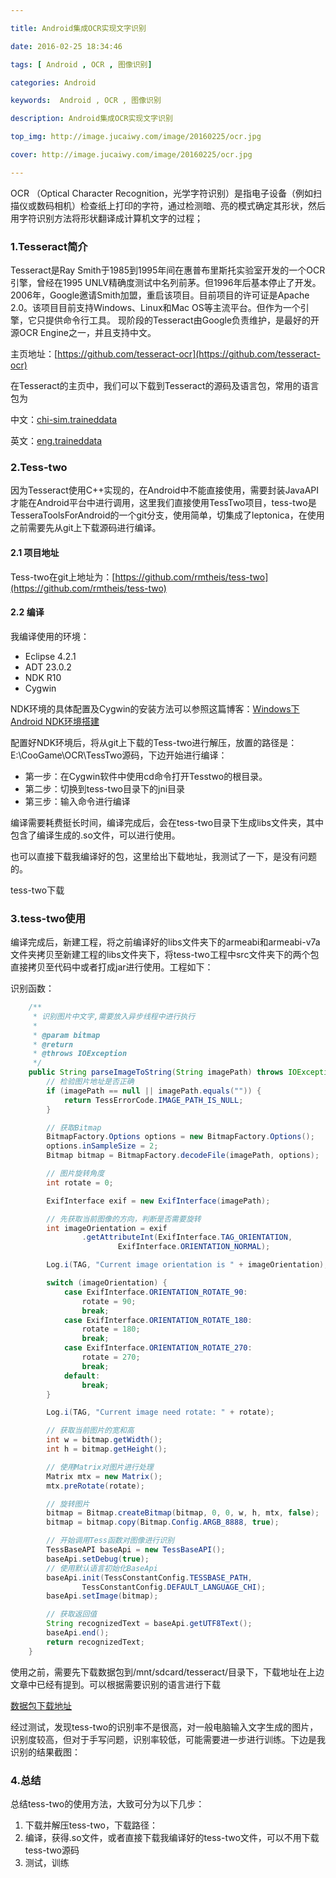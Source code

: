 ```yaml
---

title: Android集成OCR实现文字识别

date: 2016-02-25 18:34:46

tags: [ Android , OCR , 图像识别]

categories: Android

keywords:  Android , OCR , 图像识别

description: Android集成OCR实现文字识别

top_img: http://image.jucaiwy.com/image/20160225/ocr.jpg

cover: http://image.jucaiwy.com/image/20160225/ocr.jpg

---
```


OCR （Optical Character Recognition，光学字符识别）是指电子设备（例如扫描仪或数码相机）检查纸上打印的字符，通过检测暗、亮的模式确定其形状，然后用字符识别方法将形状翻译成计算机文字的过程；


### 1.Tesseract简介

Tesseract是Ray Smith于1985到1995年间在惠普布里斯托实验室开发的一个OCR引擎，曾经在1995 UNLV精确度测试中名列前茅。但1996年后基本停止了开发。2006年，Google邀请Smith加盟，重启该项目。目前项目的许可证是Apache 2.0。该项目目前支持Windows、Linux和Mac OS等主流平台。但作为一个引擎，它只提供命令行工具。
现阶段的Tesseract由Google负责维护，是最好的开源OCR Engine之一，并且支持中文。


主页地址：[https://github.com/tesseract-ocr](https://github.com/tesseract-ocr)


在Tesseract的主页中，我们可以下载到Tesseract的源码及语言包，常用的语言包为

中文：[chi-sim.traineddata](https://github.com/tesseract-ocr/tessdata)

英文：[eng.traineddata](https://github.com/tesseract-ocr/tessdata)

### 2.Tess-two

因为Tesseract使用C++实现的，在Android中不能直接使用，需要封装JavaAPI才能在Android平台中进行调用，这里我们直接使用TessTwo项目，tess-two是TesseraToolsForAndroid的一个git分支，使用简单，切集成了leptonica，在使用之前需要先从git上下载源码进行编译。

#### 2.1 项目地址

Tess-two在git上地址为：[https://github.com/rmtheis/tess-two](https://github.com/rmtheis/tess-two)


#### 2.2 编译
我编译使用的环境：

- Eclipse 4.2.1
- ADT 23.0.2
- NDK R10
- Cygwin 

NDK环境的具体配置及Cygwin的安装方法可以参照这篇博客：[Windows下Android NDK环境搭建](http://blog.csdn.net/pengchua/article/details/7582949)

配置好NDK环境后，将从git上下载的Tess-two进行解压，放置的路径是： E:\CooGame\OCR\TessTwo源码，下边开始进行编译：

- 第一步：在Cygwin软件中使用cd命令打开Tesstwo的根目录。
- 第二步：切换到tess-two目录下的jni目录
- 第三步：输入命令进行编译

编译需要耗费挺长时间，编译完成后，会在tess-two目录下生成libs文件夹，其中包含了编译生成的.so文件，可以进行使用。

也可以直接下载我编译好的包，这里给出下载地址，我测试了一下，是没有问题的。

tess-two下载



### 3.tess-two使用

编译完成后，新建工程，将之前编译好的libs文件夹下的armeabi和armeabi-v7a文件夹拷贝至新建工程的libs文件夹下，将tess-two工程中src文件夹下的两个包直接拷贝至代码中或者打成jar进行使用。工程如下：



识别函数：

```java
	/**
     * 识别图片中文字,需要放入异步线程中进行执行
     *
     * @param bitmap
     * @return
     * @throws IOException
     */
    public String parseImageToString(String imagePath) throws IOException {
        // 检验图片地址是否正确
        if (imagePath == null || imagePath.equals("")) {
            return TessErrorCode.IMAGE_PATH_IS_NULL;
        }

        // 获取Bitmap
        BitmapFactory.Options options = new BitmapFactory.Options();
        options.inSampleSize = 2;
        Bitmap bitmap = BitmapFactory.decodeFile(imagePath, options);

        // 图片旋转角度
        int rotate = 0;

        ExifInterface exif = new ExifInterface(imagePath);

        // 先获取当前图像的方向，判断是否需要旋转
        int imageOrientation = exif
                .getAttributeInt(ExifInterface.TAG_ORIENTATION,
                        ExifInterface.ORIENTATION_NORMAL);

        Log.i(TAG, "Current image orientation is " + imageOrientation);

        switch (imageOrientation) {
            case ExifInterface.ORIENTATION_ROTATE_90:
                rotate = 90;
                break;
            case ExifInterface.ORIENTATION_ROTATE_180:
                rotate = 180;
                break;
            case ExifInterface.ORIENTATION_ROTATE_270:
                rotate = 270;
                break;
            default:
                break;
        }

        Log.i(TAG, "Current image need rotate: " + rotate);

        // 获取当前图片的宽和高
        int w = bitmap.getWidth();
        int h = bitmap.getHeight();

        // 使用Matrix对图片进行处理
        Matrix mtx = new Matrix();
        mtx.preRotate(rotate);

        // 旋转图片
        bitmap = Bitmap.createBitmap(bitmap, 0, 0, w, h, mtx, false);
        bitmap = bitmap.copy(Bitmap.Config.ARGB_8888, true);

        // 开始调用Tess函数对图像进行识别
        TessBaseAPI baseApi = new TessBaseAPI();
        baseApi.setDebug(true);
        // 使用默认语言初始化BaseApi
        baseApi.init(TessConstantConfig.TESSBASE_PATH,
                TessConstantConfig.DEFAULT_LANGUAGE_CHI);
        baseApi.setImage(bitmap);

        // 获取返回值
        String recognizedText = baseApi.getUTF8Text();
        baseApi.end();
        return recognizedText;
    }
```

使用之前，需要先下载数据包到/mnt/sdcard/tesseract/目录下，下载地址在上边文章中已经有提到。可以根据需要识别的语言进行下载


[数据包下载地址](https://github.com/tesseract-ocr/tessdata)



经过测试，发现tess-two的识别率不是很高，对一般电脑输入文字生成的图片，识别度较高，但对于手写问题，识别率较低，可能需要进一步进行训练。下边是我识别的结果截图：




### 4.总结
总结tess-two的使用方法，大致可分为以下几步：

1. 下载并解压tess-two，下载路径：
2. 编译，获得.so文件，或者直接下载我编译好的tess-two文件，可以不用下载tess-two源码
3. 测试，训练





